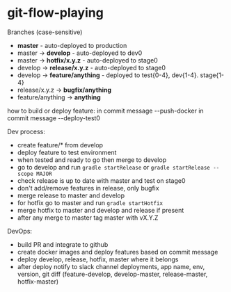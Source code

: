 # git-flow-playing

Branches (case-sensitive)
- **master** - auto-deployed to production
- master -> **develop** - auto-deployed to dev0
- master -> **hotfix/x.y.z** - auto-deployed to stage0
- develop -> **release/x.y.z** - auto-deployed to stage0
- develop -> **feature/anything** - deployed to test{0-4}, dev{1-4}. stage{1-4}
- release/x.y.z -> **bugfix/anything**
- feature/anything -> **anything**


how to build or deploy feature:
in commit message --push-docker
in commit message --deploy-test0

Dev process:
- create feature/* from develop
- deploy feature to test environment
- when tested and ready to go then merge to develop
- go to develop and run `gradle startRelease` or `gradle startRelease --scope MAJOR`
- check release is up to date with master and test on stage0
- don't add/remove features in release, only bugfix
- merge release to master and develop
- for hotfix go to master and run `gradle startHotfix`
- merge hotfix to master and develop and release if present
- after any merge to master tag master with vX.Y.Z

DevOps:
- build PR and integrate to github
- create docker images and deploy features based on commit message
- deploy develop, release, hotfix, master where it belongs
- after deploy notify to slack channel deployments, app name, env, version, git diff (feature-develop, develop-master, release-master, hotfix-master)
